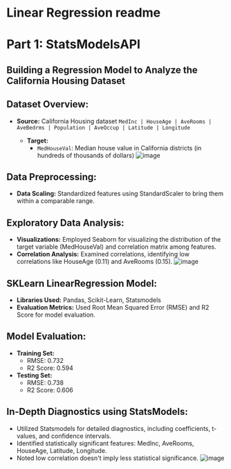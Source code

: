 # Linear Regression readme

# Part 1: StatsModelsAPI
## Building a Regression Model to Analyze the California Housing Dataset 
 
## Dataset Overview:
- **Source:** California Housing dataset
    `MedInc | HouseAge | AveRooms | AveBedrms | Population | AveOccup | Latitude | Longitude`

  - **Target:**
    - `MedHouseVal`: Median house value in California districts (in hundreds of thousands of dollars)
![image](https://github.com/CSheppardCodes/Study-of-Data-Science/assets/78242653/ba6a37ba-b5ab-4dad-b167-310b8b48f28d)

## Data Preprocessing:
- **Data Scaling:** Standardized features using StandardScaler to bring them within a comparable range.

## Exploratory Data Analysis:
- **Visualizations:** Employed Seaborn for visualizing the distribution of the target variable (MedHouseVal) and correlation matrix among features.
- **Correlation Analysis:** Examined correlations, identifying low correlations like HouseAge (0.11) and AveRooms (0.15).
![image](https://github.com/CSheppardCodes/Study-of-Data-Science/assets/78242653/c7bef58a-80f4-45ed-9692-e1d4a79a564c)

## SKLearn LinearRegression Model:
- **Libraries Used:** Pandas, Scikit-Learn, Statsmodels
- **Evaluation Metrics:** Used Root Mean Squared Error (RMSE) and R2 Score for model evaluation.

## Model Evaluation:
- **Training Set:**
  - RMSE: 0.732
  - R2 Score: 0.594
- **Testing Set:**
  - RMSE: 0.738
  - R2 Score: 0.606

## In-Depth Diagnostics using StatsModels:
- Utilized Statsmodels for detailed diagnostics, including coefficients, t-values, and confidence intervals.
- Identified statistically significant features: MedInc, AveRooms, HouseAge, Latitude, Longitude.
- Noted low correlation doesn't imply less statistical significance.
![image](https://github.com/CSheppardCodes/Study-of-Data-Science/assets/78242653/36697695-cec1-4b05-a492-920917c89267)

